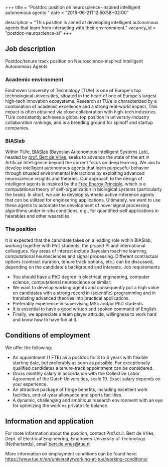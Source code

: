 +++
title = "Postdoc position on neuroscience-inspired intelligent autonomous agents "
date = "2018-06-21T12:50:58+02:00"

description = "This position is aimed at developing intelligent autonomous agents that learn from interacting with their environmnent."
vacancy_id = "postdoc-neuroscience-ai"
+++

## Job description

Postdoc/tenure track position on Neuroscience-inspired Intelligent Autonomous
Agents

### Academic environment
Eindhoven University of Technology (TU/e) is one of Europe's top technological
universities, situated in the heart of one of Europe's largest high-tech
innovation ecosystems. Research at TU/e is characterized by a combination of
academic excellence and a strong real-world impact. This impact is often
obtained via close collaboration with high-tech industries. TU/e consistently
achieves a global top position in university-industry collaboration rankings,
and is a breeding ground for spinoff and startup companies.

### BIASlab

Within TU/e, [BIASlab](http://biaslab.org) (Bayesian Autonomous Intelligent
Systems Lab), headed by [prof. Bert de
Vries](https://biaslab.github.io/member/bert/), seeks to advance the state of
the art in Artificial Intelligence beyond the current focus on deep learning. We
aim to develop intelligent autonomous agents that learn purposeful behavior
through situated environmental interactions by exploiting advanced neuroscience
insights and theories. Our approach to the design of intelligent agents is
inspired by the [Free Energy
Principle](https://en.wikipedia.org/wiki/Free_energy_principle), which is a
computational theory of self-organization in biological systems (particularly
the brain). In short, we aim to develop synthetic active-inference agents that
can be utilized for engineering applications. Ultimately, we want to use these
agents to automate the development of novel signal processing algorithms under
in-situ conditions, e.g., for quantified-self applications in hearables and
other wearables.

### The position

It is expected that the candidate takes on a leading role within BIASlab,
working together with PhD students, the project PI and international colleagues.
Key areas of interest include Bayesian machine learning, computational
neurosciences and signal processing. Different contractual options (contract
duration, tenure track options, etc.) can be discussed, depending on the
candidate's background and interests. Job requirements

* You should have a PhD degree in electrical engineering, computer science, computational neuroscience or similar.
* We want to develop working agents and consequently put a high value on candidates with a strong record in (scientific) programming and in translating advanced theories into practical applications.
* Preferably experience in supervising MSc and/or PhD students.
* It is essential to have a good written and spoken command of English.
* Finally, we appreciate a team player attitude, willingness to work hard and know how to have fun at it.

## Conditions of employment

We offer the following:

* An appointment (1 FTE) as a postdoc for 3 to 4 years with flexible starting date, but preferably as soon as possible. For exceptionally qualified candidates a tenure-track appointment can be considered.
* Gross monthly salary in accordance with the Collective Labor Agreement of the Dutch Universities, scale 10. Exact salary depends on your experience.
* An attractive package of fringe benefits, including excellent work facilities, end-of-year allowance and sports facilities.
* A dynamic, challenging and ambitious research environment with an eye for optimizing the work vs private life balance.

## Information and application

For more information about the position, contact Prof.dr.ir. Bert de Vries, Dept. of Electrical Engineering, Eindhoven University of Technology (Netherlands), email [bert.de.vries@tue.nl](mailto:bert.de.vries@tue.nl)

More information on employment conditions can be found here: https://www.tue.nl/en/university/working-at-tue/working-conditions/

